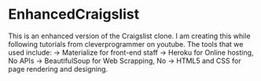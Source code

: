 # EnhancedCraigslist
This is an enhanced version of the Craigslist clone. I am creating this while following tutorials from cleverprogrammer on youtube.
The tools that we used include:
  -> Materialize for front-end staff
  -> Heroku for Online hosting, No APIs
  -> BeautifulSoup for Web Scrapping, No 
  -> HTML5 and CSS for page rendering and designing.
